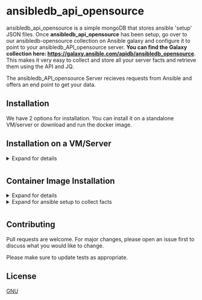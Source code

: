 # ansibledb_api_opensource

ansibledb_api_opensource is a simple mongoDB that stores ansible 'setup' JSON files. Once **ansibledb_api_opensource** has been setup, go over to our ansibledb-opensource collection on Ansible galaxy and configure it to point to your ansibledb_API_opensource server. **You can find the Galaxy collection here: https://galaxy.ansible.com/apidb/ansibledb_opensource**. This makes it very easy to collect and store all your server facts and retrieve them using the API and JQ.

The ansibledb_API_opensource Server recieves requests from Ansible and offers an end point to get your data.

## Installation
We have 2 options for installation. You can install it on a standalone VM/server or download and run the docker image.

## Installation on a VM/Server
<details>
 <summary>Expand for details</summary>
  <p>
   
One Line Install
```bash
wget -O - https://get.apidb.io/ansibledb_opensource | bash
```

<details>
 <summary>Expand for manual setup per OS</summary>
  <p>
    
Clone the Repository
```bash
$ git clone https://github.com/apidb-io/ansibledb_api_opensource.git
$ cd ansibledb_api_opensource/
```

## Install python3 and requirements

### YUM based Insturctions:
```bash
$ yum install python3
$ pip3 install -r requirements.txt
```

#### Install MongoDB Server (Community) from:
```url
https://www.mongodb.com/try/download/community
```

#### Example: Centos 8 (Mongo version 4.4)
```bash
wget https://repo.mongodb.org/yum/redhat/8/mongodb-org/4.4/x86_64/RPMS/mongodb-org-server-4.4.3-1.el8.x86_64.rpm
yum localinstall mongodb-org-server-4.4.3-1.el8.x86_64.rpm
systemctl start mongod 
systemctl enable mongod
systemctl status mongodb
```


### APT based Instructions:
```bash
$ apt-get update
$ apt install python3 python3-pip
$ pip3 install -r requirements.txt
```

#### Install MongoDB Server (Community) from:
```url
https://www.mongodb.com/try/download/community
```

#### Example: Ubuntu 18.04 (Mongo version 3.6)
```bash
apt install mongodb
systemctl enable --now mongodb
systemctl status mongodb
```
</p></details>

#

<details>
 <summary>Expand for ansible setup to collect facts</summary>
  <p>
AnsibleDB will listen on port :5000. If you are running AnsibleDB on a remote server, remember to open up the FW to allow traffic on that port. If you're testing it out and running it on localhost, you'll be fine. You can always run this in the background ````nohup python3 server.py &````

```bash
python3 server.py
````

### Check port :5000 is listening:
````
$ netstat -tnlp
Proto Recv-Q Send-Q Local Address           Foreign Address         State       PID/Program name
tcp        0      0 0.0.0.0:5000            0.0.0.0:*               LISTEN      19421/python3
tcp        0      0 127.0.0.1:27017         0.0.0.0:*               LISTEN      -
tcp        0      0 127.0.0.53:53           0.0.0.0:*               LISTEN      -
tcp        0      0 0.0.0.0:22              0.0.0.0:*               LISTEN      -
tcp6       0      0 :::22                   :::*                    LISTEN      -
````
  * Do you need to open the FW for port :5000 to allow remote connectivity?


## Now setup ansibledb_opensource:
ansibledb_opensource is a collection of ansible roles to collect facts from all your servers and store them in the mongoDB. With a small amount of setup, you'll be up and running.
**You can find the Galaxy collection here: https://galaxy.ansible.com/apidb/ansibledb_opensource**

### Usage
Once you've send over some data, install JQ and run the following JQ commands to pull out the data you want:

#### Get Server Versions (using JQ to filter)

Install JQ:
````
apt/yum install jq
````

Now use JQ to pull out the data you want to see.

  NOTE: ansibledb_api_IP_address = the IP or servername of where you are running mongoDB
  
#### Pull out all data:
```bash
curl -s http://ansibledb_api_IP_address:5000/api/servers | jq
````

#### List all servernames, distribution and version:
````
curl -s http://ansibledb_api_IP_address:5000/api/servers | jq '[.[] | {name:.ansible_facts.ansible_fqdn, distribution:.ansible_facts.ansible_distribution, version: .ansible_facts.ansible_distribution_version}]'
````

#### Generate a list of servernames that match a specific fact (in this case ubuntu 18.04):
````
curl -s http://ansibledb_api_IP_address:5000/api/servers | jq --arg INPUT "$INPUT" -r '.[] | select(.ansible_facts.ansible_distribution_version | tostring | contains("18.04")) | (.ansible_facts.ansible_fqdn+"\"")'
````

#### Count all OS distributions:
````
curl -s http://ansibledb_api_IP_address:5000/api/servers | jq  "group_by(.ansible_facts.ansible_distribution_version) | map({([0].ansible_facts.ansible_distribution_version):length})"
````

#### (custom local fact) List all Instance types:
````
curl -s http://54.75.0.84:5000/api/servers | jq  "group_by(.ansible_facts.ansible_local.local.local_facts.instance_type) | map({(.[0].ansible_facts.ansible_local.local.local_facts.instance_type):length})"
````

## How to clear all data out of mongodb
if you get into issues with the database, run the following to clear out all data from mongodb and start again:
````
$ ssh mongodb_server
$ mongo ansibledb --eval 'db.servers.drop()'
MongoDB shell version v3.6.3
connecting to: mongodb://127.0.0.1:27017/ansibledb
MongoDB server version: 3.6.3
true
````

## Production
In order to use this in production, we suggest using uwsgi and something like nginx in front of it.

CentOS 7
```url
https://www.digitalocean.com/community/tutorials/how-to-serve-flask-applications-with-uwsgi-and-nginx-on-centos-7
``` 
Ubuntu 20
```url
https://www.digitalocean.com/community/tutorials/how-to-serve-flask-applications-with-uwsgi-and-nginx-on-ubuntu-20-04
```

</p></details>

</p></details>

#

## Container Image Installation
<details>
 <summary>Expand for details</summary>
  <p>

### Pre-reqs
  * Install [Docker](https://docs.docker.com/engine/install/) for your OS distribution
  * Install [Docker-compose](https://docs.docker.com/compose/install/) for your Linux Distribution

Once you have the pre-reqs in place, create this docker-compose.yml file or download it [here](https://github.com/apidb-io/ansibledb_api_opensource/raw/master/docker-compose.yaml):
````
version: '3.7'
services:
  mongodb:
    image: mongo:latest
    environment:
      MONGO_INITDB_ROOT_USERNAME: root
      MONGO_INITDB_ROOT_PASSWORD: rootpassword
    ports:
      - 27017:27017
    volumes:
      - mongodb_data_container:/data/db

  ansibledb_opensource:
    image: apidb/ansibledb_opensource
    ports:
      - 8080:5000
    environment:
      MONGOHOST: mongodb
      MONGO_USERNAME: root
      MONGO_PASSWORD: rootpassword

volumes:
  mongodb_data_container:
````

Now, from the same directory, run the docker compose command:
````
docker-compose up -d
````
This command will pull down the image from DockerHub and run the image in the background. Thats it. You can check the port is listening on port 8080 using ````netstat -tnlp````.

</p></details>

<details>
 <summary>Expand for ansible setup to collect facts</summary>
  <p>
AnsibleDB will listen on port :8080. If you are running AnsibleDB on a remote server, remember to open up the FW to allow traffic on that port. If you're testing it out and running it on localhost, you'll be fine. You can always run this in the background ````nohup python3 server.py &````


## Now setup ansibledb_opensource:
ansibledb_opensource is a collection of ansible roles to collect facts from all your servers and store them in the mongoDB. With a small amount of setup, you'll be up and running.
**You can find the Galaxy collection here: https://galaxy.ansible.com/apidb/ansibledb_opensource**

FOLLOW THE README.md ON THE ANSIBLE-GALAXY PAGE.

### Usage
Once you've send over some data, install JQ and run the following JQ commands to pull out the data you want:

#### Get Server Versions (using JQ to filter)

Install JQ:
````
apt/yum install jq
````

Now use JQ to pull out the data you want to see.

  NOTE: ansibledb_api_IP_address = the IP or servername of where you are running mongoDB
  
#### Advice on the dataset
To limit access to the API, you can create a copy of the data in a json format and just run your queries against that. 
I.E:
````
curl -s http://AnsibleDB_IP:8080/api/servers > dataset.json
````
Now you can just query this Dataset instead of always using the API.

Alternatively, you can still access the data via the API like this.
```bash
curl -s http://ansibledb_api_IP_address:8080/api/servers | jq
````
### Examples:
Here are some examples to pull out interesting pieces of information.

#### pull out the whole dataset
  cat dataset.json | jq



	List all servernames, distribution and OS version:

cat dataset.json | jq '[.[] | {name:.ansible_facts.ansible_fqdn, distribution:.ansible_facts.ansible_distribution, version: .ansible_facts.ansible_distribution_version}]'



	List all servernames, distribution and kernel version:

cat dataset.json | jq '[.[] | {name:.ansible_facts.ansible_fqdn, distribution:.ansible_facts.ansible_distribution, version: .ansible_facts.ansible_kernel}]'



	List and count all OS types:

cat dataset.json | jq  "group_by(.ansible_facts.ansible_distribution_version) | map({(.[0].ansible_facts.ansible_distribution_version):length})"



	Generate a list of servernames that match a specific fact (in this case ubuntu 18.04):

cat dataset.json | jq --arg INPUT "$INPUT" -r '.[] | select(.ansible_facts.ansible_distribution_version | tostring | contains("18.04")) | (.ansible_facts.ansible_fqdn)'




Custom facts (when things get interesting)
Remember to create a new dataset.json file!
curl -s http://AnsibleDB_IP:5000/api/servers > dataset.json


	if you've generated local facts, access them like this:

cat dataset.json | jq -r '.[].ansible_facts.ansible_local.local'



	And to get to specific region (custom) facts:

cat dataset.json | jq -r '.[].ansible_facts.ansible_local.local.local_facts.avail_zone'


	And to get to specific region (custom) facts (COUNT):

cat dataset.json | jq  "group_by(.ansible_facts.ansible_local.local.local_facts.avail_zone) | map({(.[0].ansible_facts.ansible_local.local.local_facts.avail_zone):length})"



	Generate a list of servers in a particular region:

cat dataset.json | jq --arg INPUT "$INPUT" -r '.[] | select(.ansible_facts.ansible_local.local.local_facts.avail_zone | tostring | contains("ap-south-1")) | (.ansible_facts.ansible_fqdn)'


	List All AWS Instance types and totals:

cat dataset.json | jq  "group_by(.ansible_facts.ansible_local.local.local_facts.instance_type) | map({(.[0].ansible_facts.ansible_local.local.local_facts.instance_type):length})"



	Generate a list of instance type and region?

cat dataset.json | jq 'group_by(.ansible_facts.ansible_local.local.local_facts.instance_type) | map({region: map(.ansible_facts.ansible_local.local.local_facts.avail_zone) | unique, (.[0].ansible_facts.ansible_local.local.local_facts.instance_type): map(.ansible_facts.ansible_local.local.local_facts.instance_type) | length})'



</p></details>

</p></details>

#

## Contributing
Pull requests are welcome. For major changes, please open an issue first to discuss what you would like to change.

Please make sure to update tests as appropriate.

## License
[GNU](https://choosealicense.com/licenses/gpl-3.0/)
